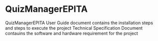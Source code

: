 # QuizManagerEPITA
QuizManagerEPITA
User Guide document contains the installation steps and steps to execute the project
Technical Specification Document contauins the software and hardware requirement for the project 
